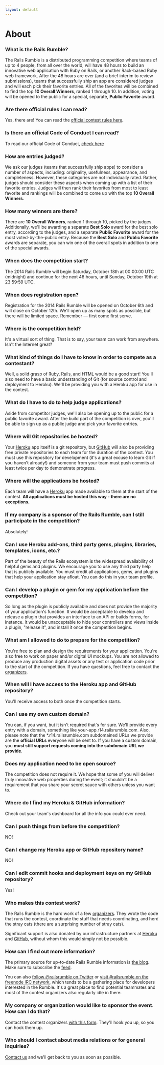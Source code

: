 ```yaml
---
layout: default
---
```


# About

### What is the Rails Rumble?

The Rails Rumble is a distributed programming competition where teams of up to 4 people, from all over the world, will have 48 hours to build an innovative web application with Ruby on Rails, or another Rack-based Ruby web framework. After the 48 hours are over (and a brief interim to review submissions), teams that successfully ship an app are considered judges and will each pick their favorite entries. All of the favorites will be combined to find the top **10 Overall Winners**, ranked 1 through 10. In addition, voting will be opened to the public for a special, separate, **Public Favorite** award.

### Are there official rules I can read?

Yes, there are! You can read the [official contest rules here](/rules).

### Is there an official Code of Conduct I can read?

To read our official Code of Conduct, [check here](/conduct)

### How are entries judged?

We ask our judges (teams that successfully ship apps) to consider a number of aspects, including: originality, usefulness, appearance, and completeness. However, these categories are not individually rated. Rather, judges should consider these aspects when coming up with a list of their favorite entries. Judges will then rank their favorites from most to least favorite and rankings will be combined to come up with the top **10 Overall Winners**.

### How many winners are there?

There are **10 Overall Winners**, ranked 1 through 10, picked by the judges. Additionally, we'll be awarding a separate **Best Solo** award for the best solo entry, according to the judges, and a separate **Public Favorite** award for the most voted-by-the-public entry. Because the **Best Solo** and **Public Favorite** awards are separate, you can win one of the overall spots in addition to one of the special awards.

### When does the competition start?

The 2014 Rails Rumble will begin Saturday, October 18th at 00:00:00 UTC (midnight) and continue for the next 48 hours, until Sunday, October 19th at 23:59:59 UTC.

### When does registration open?

Registration for the 2014 Rails Rumble will be opened on October 6th and will close on October 12th. We'll open up as many spots as possible, but there will be limited space. Remember &mdash; first come first serve.

### Where is the competition held?

It's a virtual sort of thing. That is to say, your team can work from anywhere. Isn't the Internet great?

### What kind of things do I have to know in order to compete as a contestant?

Well, a solid grasp of Ruby, Rails, and HTML would be a good start! You'll also need to have a basic understanding of Git (for source control and deployment to Heroku). We'll be providing you with a Heroku app for use in the contest.

### What do I have to do to help judge applications?

Aside from competitor judges, we'll also be opening up to the public for a public favorite award. After the build part of the competition is over, you'll be able to sign up as a public judge and pick your favorite entries.

### Where will Git repositories be hosted?

Your [Heroku](http://heroku.com) app itself is a git repository, but [GitHub](http://github.com) will also be providing free private repositories to each team for the duration of the contest. You must use this repository for development (it's a great excuse to learn Git if you haven't already!) and someone from your team must push commits at least twice per day to demonstrate progress.

### Where will the applications be hosted?

Each team will have a [Heroku](http://heroku.com) app made available to them at the start of the contest. **All applications must be hosted this way - there are no exceptions.**

### If my company is a sponsor of the Rails Rumble, can I still participate in the competition?

Absolutely!

### Can I use Heroku add-ons, third party gems, plugins, libraries, templates, icons, etc.?

Part of the beauty of the Rails ecosystem is the widespread availability of helpful gems and plugins. We encourage you to use any third party help that is publicly available. You must credit all applications, gems, and plugins that help your application stay afloat. You can do this in your team profile.

### Can I develop a plugin or gem for my application before the competition?

So long as the plugin is publicly available and does not provide the majority of your application's function. It would be acceptable to develop and release a plugin that provides an interface to an API or builds forms, for instance. It would be unacceptable to hide your controllers and views inside a plugin, "release it", and install it once the competition begins.

### What am I allowed to do to prepare for the competition?

You're free to plan and design the requirements for your application. You're also free to work on paper and/or digital UI mockups. You are not allowed to produce any production digital assets or any test or application code prior to the start of the competition. If you have questions, feel free to contact the [organizers](http://railsrumble.com/contact).

### When will I have access to the Heroku app and GitHub repository?

You'll receive access to both once the competition starts.

### Can I use my own custom domain?

You can, if you want, but it isn't required that's for sure. We'll provide every entry with a domain, something like your-app.r14.railsrumble.com. Also, please note that the \*.r14.railsrumble.com subdomained URLs we provide are the **official URLs** everyone will be sent to. If you have a custom domain, you **must still support requests coming into the subdomain URL we provide**.

### Does my application need to be open source?

The competition does not require it. We hope that some of you will deliver truly innovative web properties during the event; it shouldn't be a requirement that you share your secret sauce with others unless you want to.

### Where do I find my Heroku &amp; GitHub information?

Check out your team's dashboard for all the info you could ever need.

### Can I push things from before the competition?

NO!

### Can I change my Heroku app or GitHub repository name?

NO!

### Can I edit commit hooks and deployment keys on my GitHub repository?

Yes!

### Who makes this contest work?

The Rails Rumble is the hard work of a few [organizers](/organizers). They wrote the code that runs the contest, coordinate the stuff that needs coordinating, and herd the stray cats (there are a surprising number of stray cats).

Significant support is also donated by our infrastructure partners at [Heroku](http://heroku.com) and [GitHub](http://github.com), without whom this would simply not be possible.

### How can I find out more information?

The primary source for up-to-date Rails Rumble information is [the blog](http://blog.railsrumble.com). Make sure to subscribe the [feed](http://blog.railsrumble.com/atom.xml).

You can also [follow @railsrumble on Twitter](http://twitter.com/railsrumble) or [visit #railsrumble on the freenode IRC network](http://webchat.freenode.net?channels=railsrumble), which tends to be a gathering place for developers interested in the Rumble. It's a great place to find potential teammates and most of the contest organizers also regularly idle in there.

### My company or organization would like to sponsor the event. How can I do that?

Contact the contest organizers [with this form](http://railsrumble.com/sponsors/new). They'll hook you up, so you can hook them up.

### Who should I contact about media relations or for general inquiries?

[Contact us](http://railsrumble.com/contact) and we'll get back to you as soon as possible.
